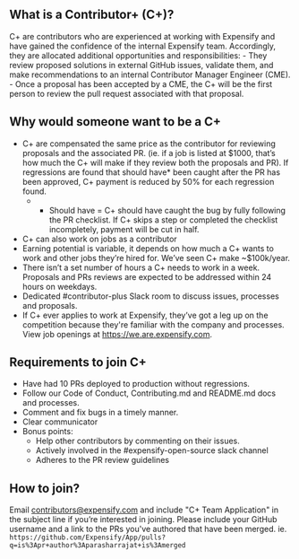 ## What is a Contributor+ (C+)?  
C+ are contributors who are experienced at working with Expensify and have gained the confidence of the internal Expensify team. Accordingly, they are allocated additional opportunities and responsibilities:
    - They review proposed solutions in external GitHub issues, validate them, and make recommendations to an internal Contributor Manager Engineer (CME).
    - Once a proposal has been accepted by a CME, the C+ will be the first person to review the pull request associated with that proposal.

## Why would someone want to be a C+
- C+ are compensated the same price as the contributor for reviewing proposals and the associated PR. (ie. if a job is listed at $1000, that’s how much the C+ will make if they review both the proposals and PR).  If regressions are found that should have* been caught after the PR has been approved, C+ payment is reduced by 50% for each regression found.
  - * Should have = C+ should have caught the bug by fully following the PR checklist.  If C+ skips a step or completed the checklist incompletely, payment will be cut in half.   
- C+ can also work on jobs as a contributor
- Earning potential is variable, it depends on how much a C+ wants to work and other jobs they’re hired for.  We’ve seen C+ make ~$100k/year.  
- There isn’t a set number of hours a C+ needs to work in a week. Proposals and PRs reviews are expected to be addressed within 24 hours on weekdays. 
- Dedicated #contributor-plus Slack room to discuss issues, processes and proposals. 
- If C+ ever applies to work at Expensify, they’ve got a leg up on the competition because they're familiar with the company and processes.  View job openings at https://we.are.expensify.com.

## Requirements to join C+
- Have had 10 PRs deployed to production without regressions.  
- Follow our Code of Conduct, Contributing.md and README.md docs and processes.
- Comment and fix bugs in a timely manner.
- Clear communicator
- Bonus points:
  - Help other contributors by commenting on their issues. 
  - Actively involved in the #expensify-open-source slack channel
  - Adheres to the PR review guidelines

## How to join?

Email contributors@expensify.com and include "C+ Team Application" in the subject line if you’re interested in joining. Please include your GitHub username and a link to the PRs you've authored that have been merged. ie. `https://github.com/Expensify/App/pulls?q=is%3Apr+author%3Aparasharrajat+is%3Amerged`
